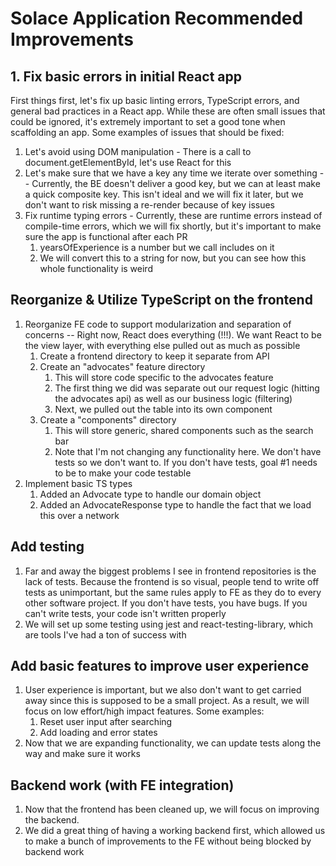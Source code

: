 # Solace Application Recommended Improvements

## 1. Fix basic errors in initial React app

First things first, let's fix up basic linting errors, TypeScript errors, and general bad practices in a React app. While these are often small issues that could be ignored, it's extremely important to set a good tone when scaffolding an app. Some examples of issues that should be fixed:

1. Let's avoid using DOM manipulation - There is a call to document.getElementById, let's use React for this
2. Let's make sure that we have a key any time we iterate over something -- Currently, the BE doesn't deliver a good key, but we can at least make a quick composite key. This isn't ideal and we will fix it later, but we don't want to risk missing a re-render because of key issues
3. Fix runtime typing errors - Currently, these are runtime errors instead of compile-time errors, which we will fix shortly, but it's important to make sure the app is functional after each PR
   1. yearsOfExperience is a number but we call includes on it
   2. We will convert this to a string for now, but you can see how this whole functionality is weird

## Reorganize & Utilize TypeScript on the frontend

1. Reorganize FE code to support modularization and separation of concerns -- Right now, React does everything (!!!). We want React to be the view layer, with everything else pulled out as much as possible
   1. Create a frontend directory to keep it separate from API
   2. Create an "advocates" feature directory
      1. This will store code specific to the advocates feature
      2. The first thing we did was separate out our request logic (hitting the advocates api) as well as our business logic (filtering)
      3. Next, we pulled out the table into its own component
   3. Create a "components" directory
      1. This will store generic, shared components such as the search bar
      2. Note that I'm not changing any functionality here. We don't have tests so we don't want to. If you don't have tests, goal #1 needs to be to make your code testable
2. Implement basic TS types
   1. Added an Advocate type to handle our domain object
   2. Added an AdvocateResponse type to handle the fact that we load this over a network

## Add testing

1. Far and away the biggest problems I see in frontend repositories is the lack of tests. Because the frontend is so visual, people tend to write off tests as unimportant, but the same rules apply to FE as they do to every other software project. If you don't have tests, you have bugs. If you can't write tests, your code isn't written properly
2. We will set up some testing using jest and react-testing-library, which are tools I've had a ton of success with

## Add basic features to improve user experience

1. User experience is important, but we also don't want to get carried away since this is supposed to be a small project. As a result, we will focus on low effort/high impact features. Some examples:
   1. Reset user input after searching
   2. Add loading and error states
2. Now that we are expanding functionality, we can update tests along the way and make sure it works

## Backend work (with FE integration)

1. Now that the frontend has been cleaned up, we will focus on improving the backend.
2. We did a great thing of having a working backend first, which allowed us to make a bunch of improvements to the FE without being blocked by backend work
  
